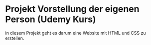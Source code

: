 # Projekt Vorstellung der eigenen Person (Udemy Kurs)

in diesem Projekt geht es darum eine Website mit HTML und CSS zu erstellen.
